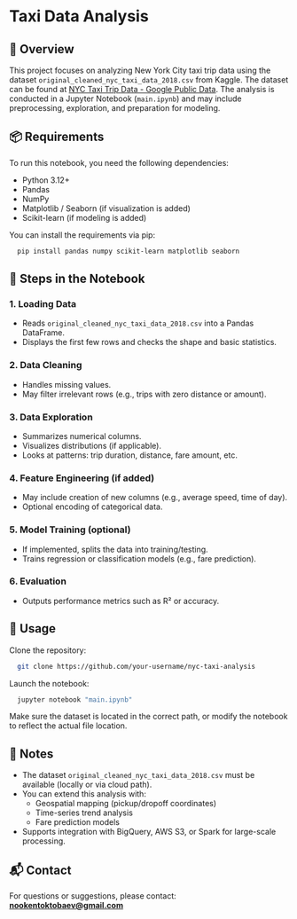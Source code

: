 
#  Taxi Data Analysis

## 🚕 Overview

This project focuses on analyzing New York City taxi trip data using the dataset `original_cleaned_nyc_taxi_data_2018.csv` from Kaggle. The dataset can be found at [NYC Taxi Trip Data - Google Public Data](https://www.kaggle.com/datasets/neilclack/nyc-taxi-trip-data-google-public-data). The analysis is conducted in a Jupyter Notebook (`main.ipynb`) and may include preprocessing, exploration, and preparation for modeling.

## 📦 Requirements

To run this notebook, you need the following dependencies:

- Python 3.12+
- Pandas
- NumPy
- Matplotlib / Seaborn (if visualization is added)
- Scikit-learn (if modeling is added)

You can install the requirements via pip:

```bash
  pip install pandas numpy scikit-learn matplotlib seaborn
```

## 📝 Steps in the Notebook

### 1. Loading Data
- Reads `original_cleaned_nyc_taxi_data_2018.csv` into a Pandas DataFrame.
- Displays the first few rows and checks the shape and basic statistics.

### 2. Data Cleaning
- Handles missing values.
- May filter irrelevant rows (e.g., trips with zero distance or amount).

### 3. Data Exploration
- Summarizes numerical columns.
- Visualizes distributions (if applicable).
- Looks at patterns: trip duration, distance, fare amount, etc.

### 4. Feature Engineering (if added)
- May include creation of new columns (e.g., average speed, time of day).
- Optional encoding of categorical data.

### 5. Model Training (optional)
- If implemented, splits the data into training/testing.
- Trains regression or classification models (e.g., fare prediction).

### 6. Evaluation
- Outputs performance metrics such as R² or accuracy.

## 🚀 Usage

Clone the repository:

```bash
  git clone https://github.com/your-username/nyc-taxi-analysis
```

Launch the notebook:

```bash
  jupyter notebook "main.ipynb"
```

Make sure the dataset is located in the correct path, or modify the notebook to reflect the actual file location.

## 📌 Notes

- The dataset `original_cleaned_nyc_taxi_data_2018.csv` must be available (locally or via cloud path).
- You can extend this analysis with:
  - Geospatial mapping (pickup/dropoff coordinates)
  - Time-series trend analysis
  - Fare prediction models
- Supports integration with BigQuery, AWS S3, or Spark for large-scale processing.

## 📬 Contact

For questions or suggestions, please contact: **nookentoktobaev@gmail.com**
